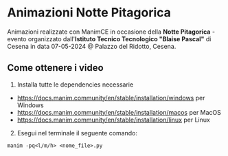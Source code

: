 # Animazioni Notte Pitagorica
Animazioni realizzate con ManimCE in occasione della **Notte Pitagorica** - evento organizzato dall'**Istituto Tecnico Tecnologico "Blaise Pascal"** di Cesena in data 07-05-2024 @ Palazzo del Ridotto, Cesena.

## Come ottenere i video
1) Installa tutte le dependencies necessarie 
- https://docs.manim.community/en/stable/installation/windows per Windows
- https://docs.manim.community/en/stable/installation/macos per MacOS
- https://docs.manim.community/en/stable/installation/linux per Linux

2) Esegui nel terminale il seguente comando:
```
manim -pq<l/m/h> <nome_file>.py
```
